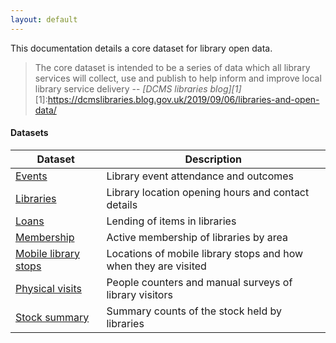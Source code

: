 ```yaml
---
layout: default
---
```


This documentation details a core dataset for library open data.

> The core dataset is intended to be a series of data which all library services will collect, use and publish to help inform and improve local library service delivery
> -- <cite>[DCMS libraries blog][1]</cite>
[1]:https://dcmslibraries.blog.gov.uk/2019/09/06/libraries-and-open-data/

#### Datasets

| Dataset | Description |
| ------ | ----------- |
| [Events](./events) | Library event attendance and outcomes |
| [Libraries](./libraries) | Library location opening hours and contact details |
| [Loans](./loans) | Lending of items in libraries |
| [Membership](./membership) | Active membership of libraries by area |
| [Mobile library stops](./mobile-library-stops) | Locations of mobile library stops and how when they are visited |
| [Physical visits](./physical-visits) | People counters and manual surveys of library visitors |
| [Stock summary](./stock-summary) | Summary counts of the stock held by libraries |
